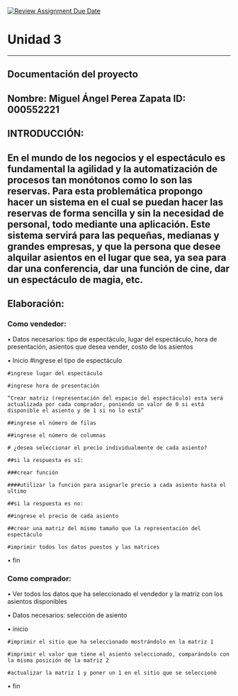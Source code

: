 [![Review Assignment Due Date](https://classroom.github.com/assets/deadline-readme-button-22041afd0340ce965d47ae6ef1cefeee28c7c493a6346c4f15d667ab976d596c.svg)](https://classroom.github.com/a/MuElT52l)
# Unidad 3
---
## Documentación del proyecto
Nombre:  Miguel Ángel Perea Zapata
ID:  000552221
---
## INTRODUCCIÓN:
En el mundo de los negocios y el espectáculo es fundamental la agilidad y la automatización de procesos tan monótonos como lo son las reservas. Para esta problemática propongo hacer un sistema en el cual se puedan hacer las reservas de forma sencilla y sin la necesidad de personal, todo mediante una aplicación. Este sistema servirá para las pequeñas, medianas y grandes empresas, y que la persona que desee alquilar asientos en el lugar que sea, ya sea para dar una conferencia, dar una función de cine, dar un espectáculo de magia, etc.
---
## Elaboración:
### Como vendedor:
•	Datos necesarios: tipo de espectáculo, lugar del espectáculo, hora de presentación, asientos que desea vender, costo de los asientos

•	Inicio
	#ingrese el tipo de espectáculo

	#ingrese lugar del espectáculo

	#ingrese hora de presentación

	“Crear matriz (representación del espacio del espectáculo) esta será actualizada por cada comprador, poniendo un valor de 0 si está disponible el asiento y de 1 si no lo está”

	##ingrese el número de filas

	##ingrese el número de columnas

	# ¿desea seleccionar el precio individualmente de cada asiento?

	##si la respuesta es sí:

	###crear función 

	####utilizar la función para asignarle precio a cada asiento hasta el ultimo

	##si la respuesta es no:

	##ingrese el precio de cada asiento

	##crear una matriz del mismo tamaño que la representación del espectáculo

	#imprimir todos los datos puestos y las matrices

•	fin 
### Como comprador:
•	Ver todos los datos que ha seleccionado el vendedor y la matriz con los asientos disponibles

•	Datos necesarios: selección de asiento

•	inicio

	#imprimir el sitio que ha seleccionado mostrándolo en la matriz 1

	#imprimir el valor que tiene el asiento seleccionado, comparándolo con la misma posición de la matriz 2

	#actualizar la matriz 1 y poner un 1 en el sitio que se seleccionó

•	fin
